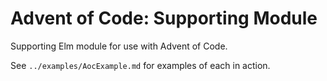 # Advent of Code: Supporting Module

Supporting Elm module for use with Advent of Code.

See `../examples/AocExample.md` for examples of each in action.
